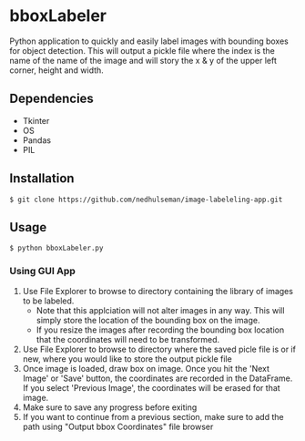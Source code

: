 # bboxLabeler
Python application to quickly and easily label images with bounding boxes for object detection. This 
will output a pickle file where the index is the name of the name of the image 
and will story the x & y of the upper left corner, height and width.

## Dependencies
* Tkinter
* OS
* Pandas
* PIL

## Installation 
``` 
$ git clone https://github.com/nedhulseman/image-labeleling-app.git
```

## Usage
``` 
$ python bboxLabeler.py
```
### Using GUI App
1. Use File Explorer to browse to directory containing the library of images to be labeled. 
   - Note that this applciation will not alter images in any way. This will simply store the location of the bounding box on the image. 
   - If you resize the images after recording the bounding box location that the coordinates will need to be transformed.
2. Use File Explorer to browse to directory where the saved picle file is or if new, where you would like to store the output pickle file
3. Once image is loaded, draw box on image. Once you hit the 'Next Image' or 'Save' button, the coordinates are recorded in the DataFrame. If you select 'Previous Image', the coordinates will be erased for that image.
3. Make sure to save any progress before exiting
4. If you want to continue from a previous section, make sure to add the path using "Output bbox Coordinates" file browser


